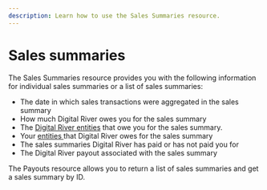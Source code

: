 ```yaml
---
description: Learn how to use the Sales Summaries resource.
---
```


# Sales summaries

The Sales Summaries resource provides you with the following information for individual sales summaries or a list of sales summaries:

* The date in which sales transactions were aggregated in the sales summary
* How much Digital River owes you for the sales summary
* The [Digital River entities](../../integration-options/checkouts/creating-checkouts/selling-entities.md) that owe you for the sales summary.
* Your [entities ](../../integration-options/checkouts/creating-checkouts/selling-entities.md)that Digital River owes for the sales summary
* The sales summaries Digital River has paid or has not paid you for
* The Digital River payout associated with the sales summary

The Payouts resource allows you to return a list of sales summaries and get a sales summary by ID.
